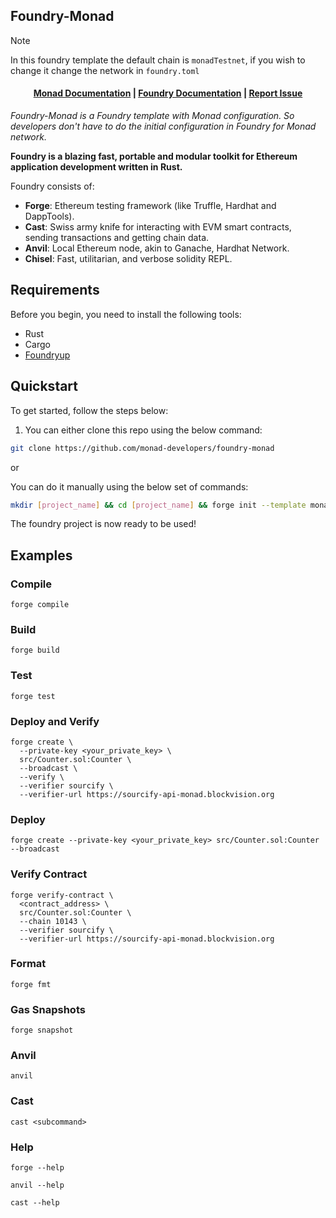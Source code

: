 ## Foundry-Monad

> [!NOTE]  
> In this foundry template the default chain is `monadTestnet`, if you wish to change it change the network in `foundry.toml`

<h4 align="center">
  <a href="https://docs.monad.xyz">Monad Documentation</a> | <a href="https://book.getfoundry.sh/">Foundry Documentation</a> | 
   <a href="https://github.com/monad-developers/foundry-monad/issues">Report Issue</a>
</h4>

_Foundry-Monad is a Foundry template with Monad configuration. So developers don't have to do the initial configuration in Foundry for Monad network._

**Foundry is a blazing fast, portable and modular toolkit for Ethereum application development written in Rust.**

Foundry consists of:

-   **Forge**: Ethereum testing framework (like Truffle, Hardhat and DappTools).
-   **Cast**: Swiss army knife for interacting with EVM smart contracts, sending transactions and getting chain data.
-   **Anvil**: Local Ethereum node, akin to Ganache, Hardhat Network.
-   **Chisel**: Fast, utilitarian, and verbose solidity REPL.

## Requirements

Before you begin, you need to install the following tools:

-   Rust
-   Cargo
-   [Foundryup](https://book.getfoundry.sh/getting-started/installation)

## Quickstart

To get started, follow the steps below:

1. You can either clone this repo using the below command:

```sh
git clone https://github.com/monad-developers/foundry-monad
```

or

You can do it manually using the below set of commands:

```sh
mkdir [project_name] && cd [project_name] && forge init --template monad-developers/foundry-monad
```

The foundry project is now ready to be used!

## Examples

### Compile

```shell
forge compile
```

### Build

```shell
forge build
```

### Test

```shell
forge test
```

### Deploy and Verify

```shell
forge create \
  --private-key <your_private_key> \
  src/Counter.sol:Counter \
  --broadcast \
  --verify \
  --verifier sourcify \
  --verifier-url https://sourcify-api-monad.blockvision.org
```

### Deploy

```shell
forge create --private-key <your_private_key> src/Counter.sol:Counter --broadcast
```

### Verify Contract

```shell
forge verify-contract \
  <contract_address> \
  src/Counter.sol:Counter \
  --chain 10143 \
  --verifier sourcify \
  --verifier-url https://sourcify-api-monad.blockvision.org
```

### Format

```shell
forge fmt
```

### Gas Snapshots

```shell
forge snapshot
```

### Anvil

```shell
anvil
```

### Cast

```shell
cast <subcommand>
```

### Help

```shell
forge --help
```

```shell
anvil --help
```

```shell
cast --help
```
